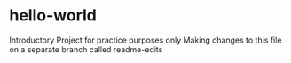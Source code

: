 # hello-world
Introductory Project for practice purposes only
Making changes to this file on a separate branch called readme-edits
